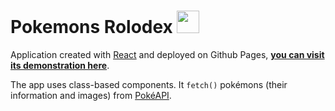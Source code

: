 # Pokemons Rolodex <img src="http://i.imgur.com/wFJgJO8.png" height="36">

Application created with [React](https://reactjs.org/) and deployed on Github Pages, **[you can visit its demonstration here](https://pathei-kosmos.github.io/pokemons-rolodex/)**. 

The app uses class-based components. It `fetch()` pokémons (their information and images) from [PokéAPI](https://pokeapi.co/).

